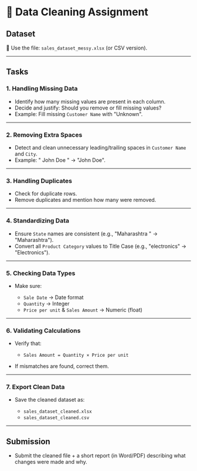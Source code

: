 # 🧹 Data Cleaning Assignment

## Dataset

📂 Use the file: `sales_dataset_messy.xlsx` (or CSV version).

---

## Tasks

### 1. Handling Missing Data

* Identify how many missing values are present in each column.
* Decide and justify: Should you remove or fill missing values?
* Example: Fill missing `Customer Name` with "Unknown".

---

### 2. Removing Extra Spaces

* Detect and clean unnecessary leading/trailing spaces in `Customer Name` and `City`.
* Example: " John Doe " → "John Doe".

---

### 3. Handling Duplicates

* Check for duplicate rows.
* Remove duplicates and mention how many were removed.

---

### 4. Standardizing Data

* Ensure `State` names are consistent (e.g., "Maharashtra " → "Maharashtra").
* Convert all `Product Category` values to Title Case (e.g., "electronics" → "Electronics").

---

### 5. Checking Data Types

* Make sure:

  * `Sale Date` → Date format
  * `Quantity` → Integer
  * `Price per unit` & `Sales Amount` → Numeric (float)

---

### 6. Validating Calculations

* Verify that:

  * `Sales Amount = Quantity × Price per unit`
* If mismatches are found, correct them.

---

### 7. Export Clean Data

* Save the cleaned dataset as:

  * `sales_dataset_cleaned.xlsx`
  * `sales_dataset_cleaned.csv`

---

## Submission

* Submit the cleaned file + a short report (in Word/PDF) describing what changes were made and why.
